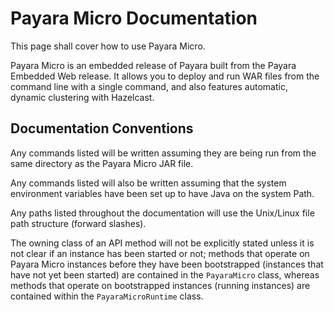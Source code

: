 # Payara Micro Documentation
This page shall cover how to use Payara Micro.  

Payara Micro is an embedded release of Payara built from the Payara Embedded Web release. It allows you to deploy and run WAR files 
from the command line with a single command, and also features automatic, dynamic clustering with Hazelcast.

## Documentation Conventions
Any commands listed will be written assuming they are being run from the same directory as the Payara Micro JAR file.  

Any commands listed will also be written assuming that the system environment variables have been set up to have Java on the system Path.

Any paths listed throughout the documentation will use the Unix/Linux file path structure (forward slashes).

The owning class of an API method will not be explicitly stated unless it is not clear if an instance has been started or not; 
methods that operate on Payara Micro instances before they have been bootstrapped (instances that have not yet been started) 
are contained in the `PayaraMicro` class, whereas methods that operate on bootstrapped instances (running instances) are contained 
within the `PayaraMicroRuntime` class. 